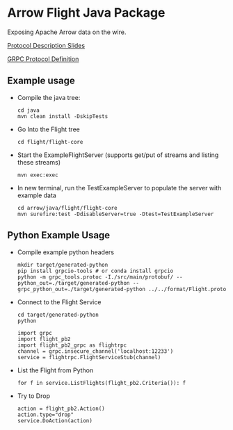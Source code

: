 <!---
  Licensed to the Apache Software Foundation (ASF) under one
  or more contributor license agreements.  See the NOTICE file
  distributed with this work for additional information
  regarding copyright ownership.  The ASF licenses this file
  to you under the Apache License, Version 2.0 (the
  "License"); you may not use this file except in compliance
  with the License.  You may obtain a copy of the License at

    http://www.apache.org/licenses/LICENSE-2.0

  Unless required by applicable law or agreed to in writing,
  software distributed under the License is distributed on an
  "AS IS" BASIS, WITHOUT WARRANTIES OR CONDITIONS OF ANY
  KIND, either express or implied.  See the License for the
  specific language governing permissions and limitations
  under the License.
-->

# Arrow Flight Java Package

Exposing Apache Arrow data on the wire.

[Protocol Description Slides](https://www.slideshare.net/JacquesNadeau5/apache-arrow-flight-overview)

[GRPC Protocol Definition](https://github.com/apache/arrow/blob/master/format/Flight.proto)

## Example usage

* Compile the java tree:

    ```
    cd java
    mvn clean install -DskipTests
    ```

* Go Into the Flight tree

    ``` 
    cd flight/flight-core
    ```


* Start the ExampleFlightServer (supports get/put of streams and listing these streams)

    ```
    mvn exec:exec
    ```

* In new terminal, run the TestExampleServer to populate the server with example data

    ```
    cd arrow/java/flight/flight-core
    mvn surefire:test -DdisableServer=true -Dtest=TestExampleServer
    ```

## Python Example Usage

* Compile example python headers

    ```
    mkdir target/generated-python
    pip install grpcio-tools # or conda install grpcio
    python -m grpc_tools.protoc -I./src/main/protobuf/ --python_out=./target/generated-python --grpc_python_out=./target/generated-python ../../format/Flight.proto
    ```

* Connect to the Flight Service

    ```
    cd target/generated-python
    python
    ```


    ```
    import grpc
    import flight_pb2
    import flight_pb2_grpc as flightrpc
    channel = grpc.insecure_channel('localhost:12233')
    service = flightrpc.FlightServiceStub(channel)
    ```

* List the Flight from Python

    ```
    for f in service.ListFlights(flight_pb2.Criteria()): f
    ```

* Try to Drop

    ```
    action = flight_pb2.Action()
    action.type="drop"
    service.DoAction(action)
    ```

